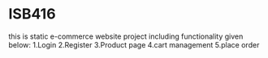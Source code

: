 # ISB416
this is static e-commerce website project including functionality given below:
1.Login
2.Register 
3.Product page
4.cart management
5.place order
